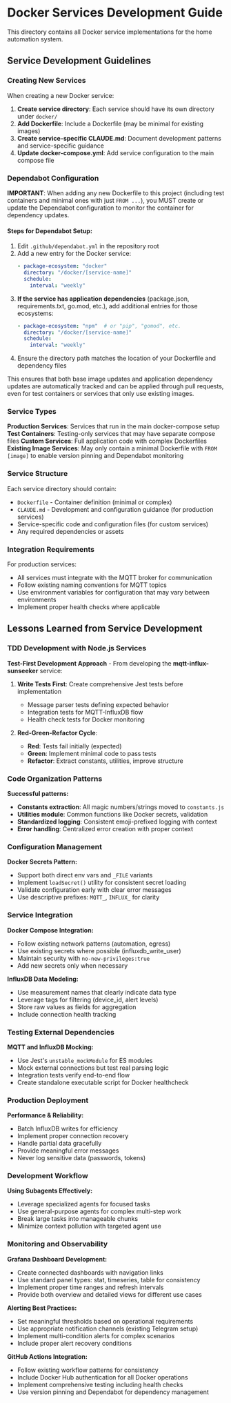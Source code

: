 # Docker Services Development Guide

This directory contains all Docker service implementations for the home automation system.

## Service Development Guidelines

### Creating New Services

When creating a new Docker service:

1. **Create service directory**: Each service should have its own directory under `docker/`
2. **Add Dockerfile**: Include a Dockerfile (may be minimal for existing images)
3. **Create service-specific CLAUDE.md**: Document development patterns and service-specific guidance
4. **Update docker-compose.yml**: Add service configuration to the main compose file

### Dependabot Configuration

**IMPORTANT**: When adding any new Dockerfile to this project (including test containers and minimal ones with just `FROM ...`), you MUST create or update the Dependabot configuration to monitor the container for dependency updates.

#### Steps for Dependabot Setup:
1. Edit `.github/dependabot.yml` in the repository root
2. Add a new entry for the Docker service:
   ```yaml
   - package-ecosystem: "docker"
     directory: "/docker/[service-name]"
     schedule:
       interval: "weekly"
   ```
3. **If the service has application dependencies** (package.json, requirements.txt, go.mod, etc.), add additional entries for those ecosystems:
   ```yaml
   - package-ecosystem: "npm"  # or "pip", "gomod", etc.
     directory: "/docker/[service-name]"
     schedule:
       interval: "weekly"
   ```
4. Ensure the directory path matches the location of your Dockerfile and dependency files

This ensures that both base image updates and application dependency updates are automatically tracked and can be applied through pull requests, even for test containers or services that only use existing images.

### Service Types

**Production Services**: Services that run in the main docker-compose setup
**Test Containers**: Testing-only services that may have separate compose files
**Custom Services**: Full application code with complex Dockerfiles
**Existing Image Services**: May only contain a minimal Dockerfile with `FROM [image]` to enable version pinning and Dependabot monitoring

### Service Structure

Each service directory should contain:
- `Dockerfile` - Container definition (minimal or complex)
- `CLAUDE.md` - Development and configuration guidance (for production services)
- Service-specific code and configuration files (for custom services)
- Any required dependencies or assets

### Integration Requirements

For production services:
- All services must integrate with the MQTT broker for communication
- Follow existing naming conventions for MQTT topics
- Use environment variables for configuration that may vary between environments
- Implement proper health checks where applicable

## Lessons Learned from Service Development

### TDD Development with Node.js Services

**Test-First Development Approach** - From developing the **mqtt-influx-sunseeker** service:

1. **Write Tests First**: Create comprehensive Jest tests before implementation
   - Message parser tests defining expected behavior
   - Integration tests for MQTT-InfluxDB flow  
   - Health check tests for Docker monitoring

2. **Red-Green-Refactor Cycle**: 
   - **Red**: Tests fail initially (expected)
   - **Green**: Implement minimal code to pass tests
   - **Refactor**: Extract constants, utilities, improve structure

### Code Organization Patterns

**Successful patterns:**
- **Constants extraction**: All magic numbers/strings moved to `constants.js`
- **Utilities module**: Common functions like Docker secrets, validation
- **Standardized logging**: Consistent emoji-prefixed logging with context
- **Error handling**: Centralized error creation with proper context

### Configuration Management

**Docker Secrets Pattern:**
- Support both direct env vars and `_FILE` variants  
- Implement `loadSecret()` utility for consistent secret loading
- Validate configuration early with clear error messages
- Use descriptive prefixes: `MQTT_`, `INFLUX_` for clarity

### Service Integration

**Docker Compose Integration:**
- Follow existing network patterns (automation, egress)
- Use existing secrets where possible (influxdb_write_user)
- Maintain security with `no-new-privileges:true`
- Add new secrets only when necessary

**InfluxDB Data Modeling:**
- Use measurement names that clearly indicate data type
- Leverage tags for filtering (device_id, alert levels)  
- Store raw values as fields for aggregation
- Include connection health tracking

### Testing External Dependencies  

**MQTT and InfluxDB Mocking:**
- Use Jest's `unstable_mockModule` for ES modules
- Mock external connections but test real parsing logic
- Integration tests verify end-to-end flow
- Create standalone executable script for Docker healthcheck

### Production Deployment

**Performance & Reliability:**
- Batch InfluxDB writes for efficiency
- Implement proper connection recovery  
- Handle partial data gracefully
- Provide meaningful error messages
- Never log sensitive data (passwords, tokens)

### Development Workflow

**Using Subagents Effectively:**
- Leverage specialized agents for focused tasks
- Use general-purpose agents for complex multi-step work
- Break large tasks into manageable chunks
- Minimize context pollution with targeted agent use

### Monitoring and Observability

**Grafana Dashboard Development:**
- Create connected dashboards with navigation links
- Use standard panel types: stat, timeseries, table for consistency
- Implement proper time ranges and refresh intervals
- Provide both overview and detailed views for different use cases

**Alerting Best Practices:**
- Set meaningful thresholds based on operational requirements
- Use appropriate notification channels (existing Telegram setup)
- Implement multi-condition alerts for complex scenarios
- Include proper alert recovery conditions

**GitHub Actions Integration:**
- Follow existing workflow patterns for consistency
- Include Docker Hub authentication for all Docker operations
- Implement comprehensive testing including health checks
- Use version pinning and Dependabot for dependency management